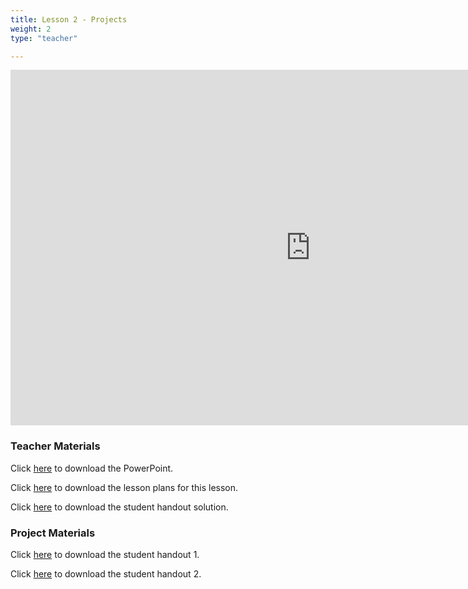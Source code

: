 ```yaml
---
title: Lesson 2 - Projects
weight: 2
type: "teacher" 

---
```


<iframe src="https://docs.google.com/presentation/d/e/2PACX-1vTuwxPrOh9-khR3-dvwc47S8lAWOl4RweTvTUA6JWGOINrx8SI7Txab8EqeppqTTKJ4Y7NP7r8MNXD0/embed?start=false&loop=false&delayms=3000" frameborder="0" width="960" height="569" allowfullscreen="true" mozallowfullscreen="true" webkitallowfullscreen="true"></iframe>

### Teacher Materials

Click <a href="https://docs.google.com/presentation/d/18s3wOzV9GrDVC8Q_pHbNJSxSKOv-0cPa4n3wuQm4yaQ/edit?usp=sharing" target="_blank">here</a> to download the PowerPoint.

Click <a href="https://docs.google.com/document/d/1YCVEb32JqhtIkJwKvc6QHz1ujjiKSnxsgSTaj0l2j9U/edit?usp=sharing" target="_blank">here</a> to download the lesson plans for this lesson.

Click <a href="https://docs.google.com/document/d/11Y2gT_HBeCj9d8t9OT_S6UUoEhx9vheQbUEAa5BfJKw/edit?usp=sharing" target="_blank">here</a> to download the student handout solution.

### Project Materials

Click <a href="https://docs.google.com/document/d/1yMmbLyJQEus2dM1II94K-ELv6ehCJr-sNZy2nPDF0ug/edit?usp=sharing" target="_blank">here</a> to download the student handout 1.

Click <a href="https://docs.google.com/document/d/11Y2gT_HBeCj9d8t9OT_S6UUoEhx9vheQbUEAa5BfJKw/edit?usp=sharing" target="_blank">here</a> to download the student handout 2.


